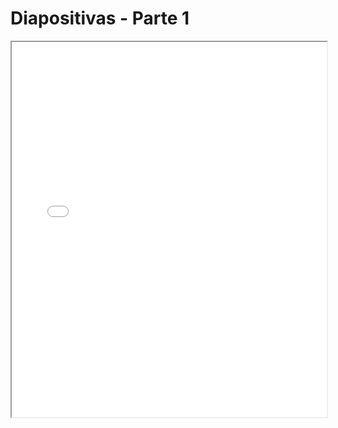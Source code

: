 # Diapositivas - Parte 1

<iframe src="./slides/u4-visualizaciones-p1.html" width="100%" height="600px"></iframe>